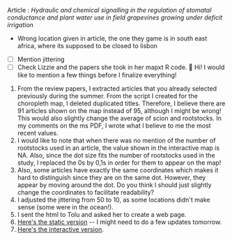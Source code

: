 Article : *Hydraulic and chemical signalling in the regulation of stomatal conductance and plant water use in field grapevines growing under deficit irrigation*
- Wrong location given in article, the one they game is in south east africa, where its supposed to be closed to lisbon

- [ ] Mention jittering
- [ ] Check Lizzie and the papers she took in her mapxt R code. 🔼 
Hi! I would like to mention a few things before I finalize everything! 

1. From the review papers, I extracted articles that you already selected previously during the summer. From the script I created for the choropleth map, I deleted duplicated titles. Therefore, I believe there are 91 articles shown on the map instead of 95, although I might be wrong! This would also slightly change the average of scion and rootstocks. In my comments on the ms PDF, I wrote what I believe to me the most recent values.
2. I would like to note that when there was no mention of the number of rootstocks used in an article, the value shown in the interactive map is NA. Also, since the dot size fits the number of rootstocks used in the study, I replaced the 0s by 0,1s in order for them to appear on the map!
3. Also, some articles have exactly the same coordinates which makes it hard to distinguish since they are on the same dot. However, they appear by moving around the dot. Do you think I should just slightly change the coordinates to facilitate readability?
4. I adjusted the jittering from 50 to 10, as some locations didn't make sense (some were in the ocean!).
5. I sent the html to Tolu and asked her to create a web page.
6. [Here's the static version](https://github.com/lizzieinvancouver/asevdiversitydup/blob/97fc64e7367dcf3f525303a49067c7d9cb495544/figures/static_version.pdf) -- I might need to do a few updates tomorrow.
7. [Here's the interactive version](https://github.com/lizzieinvancouver/asevdiversitydup/blob/97fc64e7367dcf3f525303a49067c7d9cb495544/figures/mercator_jittered.html).